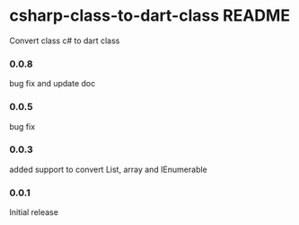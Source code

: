 # csharp-class-to-dart-class README

Convert class c# to dart class

### 0.0.8
bug fix and update doc

### 0.0.5
bug fix

### 0.0.3
added support to convert List, array and IEnumerable

### 0.0.1

Initial release